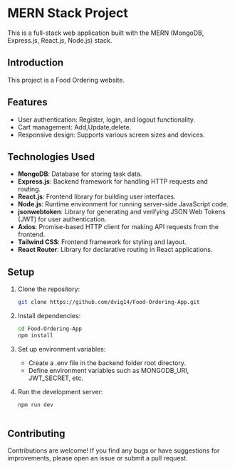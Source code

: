 # MERN Stack Project

This is a full-stack web application built with the MERN (MongoDB, Express.js, React.js, Node.js) stack.

## Introduction

This project is a Food Ordering website.

## Features

- User authentication: Register, login, and logout functionality.
- Cart management: Add,Update,delete.
- Responsive design: Supports various screen sizes and devices.

## Technologies Used

- **MongoDB**: Database for storing task data.
- **Express.js**: Backend framework for handling HTTP requests and routing.
- **React.js**: Frontend library for building user interfaces.
- **Node.js**: Runtime environment for running server-side JavaScript code.
- **jsonwebtoken**: Library for generating and verifying JSON Web Tokens (JWT) for user authentication.
- **Axios**: Promise-based HTTP client for making API requests from the frontend.
- **Tailwind CSS**: Frontend framework for styling and layout.
- **React Router**: Library for declarative routing in React applications.

## Setup

1. Clone the repository:
   ```bash
   git clone https://github.com/dvig14/Food-Ordering-App.git
   
2. Install dependencies:
   ```bash
   cd Food-Ordering-App
   npm install
   
3. Set up environment variables:
   - Create a .env file in the backend folder root directory.
   - Define environment variables such as MONGODB_URI, JWT_SECRET, etc.
     
4. Run the development server:
   ```bash
   npm run dev
      
## Contributing
Contributions are welcome! If you find any bugs or have suggestions for improvements, please open an issue or submit a pull request.

